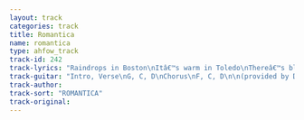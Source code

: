 ```yaml
---
layout: track
categories: track
title: Romantica
name: romantica
type: ahfow_track
track-id: 242
track-lyrics: "Raindrops in Boston\nItâ€™s warm in Toledo\nThereâ€™s blue in my red\n\nWine spoiliody\nGinger is burning a hole in my head\nWhile I was sleeping\nShe came to my room\nAnd borrowed my eyes\nHow Could I know, what I think till I see, what I say?\n\nIâ€™m in a jam\nYouâ€™re in a pickle\nWeâ€™re in a stew\n\nThe airplane is coasting\nThe pilot is sleeping there is nothing to do\nHow will I know?\nWhich way to go\nWho has the answers?\n\nHow could I know, what I think till I see what I say?\n\nIâ€™m in the mood for you\nIâ€™m in the mood for you\n\nIâ€™m in a jam\nYouâ€™re in a pickle\nWeâ€™re in a stew\n\nItâ€™s cold in the autumn,\nItâ€™s warm in the freezer\nThereâ€™s red in my blue\n\nHow will I know?\nWhich way to go\nWho has the answers?\n\nHow could I know, what I think till I see what I say?\n\nIâ€™m in the mood for you\nIâ€™m in the mood for you"
track-guitar: "Intro, Verse\nG, C, D\nChorus\nF, C, D\n\n(provided by Drew)"
track-author: 
track-sort: "ROMANTICA"
track-original: 
---
```

